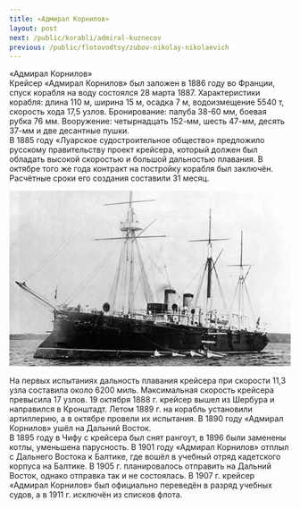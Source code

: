 ```yaml
---
title: «Адмирал Корнилов»
layout: post
next: /public/korabli/admiral-kuznecov
previous: /public/flotovodtsy/zubov-nikolay-nikolaevich
---
```


«Адмирал Корнилов»  
Крейсер «Адмирал Корнилов» был заложен в 1886 году во Франции, спуск корабля на воду состоялся 28 марта 1887. Характеристики корабля: длина 110 м, ширина 15 м, осадка 7 м, водоизмещение 5540 т, скорость хода 17,5 узлов. Бронирование: палуба 38-60 мм, боевая рубка 76 мм. Вооружение: четырнадцать 152-мм, шесть 47-мм, десять 37-мм и две десантные пушки.  
В 1885 году «Луарское судостроительное общество» предложило русскому правительству проект крейсера, который должен был обладать высокой скоростью и большой дальностью плавания. В октябре того же года контракт на постройку корабля был заключён. Расчётные сроки его создания составили 31 месяц.  
  

![](/assets/img/kornilov.gif)  

  
На первых испытаниях дальность плавания крейсера при скорости 11,3 узла составила около 6200 миль. Максимальная скорость крейсера превысила 17 узлов. 19 октября 1888 г. крейсер вышел из Шербура и направился в Кронштадт. Летом 1889 г. на корабль установили артиллерию, а в октябре провели их испытания. В 1890 году «Адмирал Корнилов» ушёл на Дальний Восток.   
В 1895 году в Чифу с крейсера был снят рангоут, в 1896 были заменены котлы, уменьшена парусность. В 1901 году «Адмирал Корнилов» отплыл с Дальнего Востока к Балтике, где вошёл в учебный отряд кадетского корпуса на Балтике. В 1905 г. планировалось отправить на Дальний Восток, однако отправка так и не состоялась. В 1907 г. крейсер «Адмирал Корнилов» был официально переведён в разряд учебных судов, а в 1911 г. исключён из списков флота.  
 